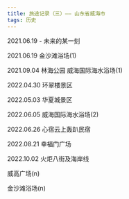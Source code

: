 ```yaml
---
title: 旅途记录（三）—— 山东省威海市
tags: 历史
---
```


2021.06.19 - 未来的某一刻

<!--more-->

2021.06.19 金沙滩浴场(1)

2021.09.04 林海公园 威海国际海水浴场(1)

2022.04.30 环翠楼景区

2022.05.03 华夏城景区

2022.06.05 威海国际海水浴场(2)

2022.06.26 心宿云上轰趴民宿

2022.08.21 幸福门广场

2022.10.02 火炬八街及海岸线

威高广场(n)

金沙滩浴场(n)
